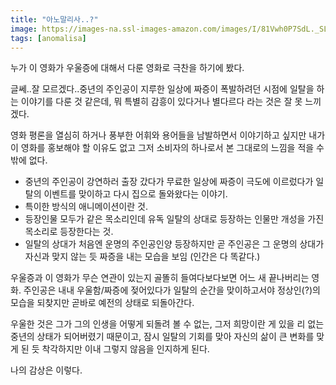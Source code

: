 ```yaml
---
title: "아노말리사..?"
image: https://images-na.ssl-images-amazon.com/images/I/81Vwh0P7SdL._SL1500_.jpg
tags: [anomalisa]
---
```


누가 이 영화가 우울증에 대해서 다룬 영화로 극찬을 하기에 봤다.

글쎄..잘 모르겠다..중년의 주인공이 지루한 일상에 짜증이 폭발하려던 시점에 일탈을 하는 이야기를 다룬 것 같은데, 뭐 특별히 감흥이 있다거나 별다르다 라는 것은 잘 못 느끼겠다.

영화 평론을 열심히 하거나 풍부한 어휘와 용어들을 남발하면서 이야기하고 싶지만 내가 이 영화를 홍보해야 할 이유도 없고 그저 소비자의 하나로서 본 그대로의 느낌을 적을 수 밖에 없다.

- 중년의 주인공이 강연하러 출장 갔다가 무료한 일상에 짜증이 극도에 이르렀다가 일탈의 이벤트를 맞이하고 다시 집으로 돌와왔다는 이야기.
- 특이한 방식의 애니메이션이란 것.
- 등장인물 모두가 같은 목소리인데 유독 일탈의 상대로 등장하는 인물만 개성을 가진 목소리로 등장한다는 것.
- 일탈의 상대가 처음엔 운명의 주인공인양 등장하지만 곧 주인공은 그 운명의 상대가 자신과 맞지 않는 듯 짜증을 내는 모습을 보임 (인간은 다 똑같다.)

우울증과 이 영화가 무슨 연관이 있는지 골똘히 들여다보다보면 어느 새 끝나버리는 영화. 주인공은 내내 우울함/짜증에 젖어있다가 일탈의 순간을 맞이하고서야 정상인(?)의 모습을 되찾지만 곧바로 예전의 상태로 되돌아간다. 

우울한 것은 그가 그의 인생을 어떻게 되돌려 볼 수 없는, 그저 희망이란 게 있을 리 없는 중년의 상태가 되어버렸기 때문이고, 잠시 일탈의 기회를 맞아 자신의 삶이 큰 변화를 맞게 된 듯 착각하지만 이내 그렇지 않음을 인지하게 된다. 

나의 감상은 이렇다.